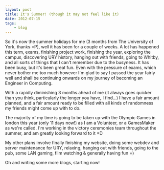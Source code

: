 ```yaml
---
layout: post
title: It's Summer! (though it may not feel like it)
date: 2012-07-15
tags:
    - blog
---
```


So it's now the summer holidays for me (3 months from The University of York, thanks =P), well it has been for a couple of weeks. A lot has happened this term, exams, finishing project work, finishing the year, exploring the campus, discovering URY history, hanging out with friends, going to Whitby, and all sorts of things that I can't remember due to the busyness. It has been busy, but it's been great fun. Even with the pressure of exams, which never bother me too much however I'm glad to say I passed the year fairly well and shall be continuing onwards on my journey of becoming an Engineer in Computing.

With a rapidly diminishing 3 months ahead of me (it always goes quicker than you think, particularly the longer you have, I find...) I have a fair amount planned, and a fair amount ready to be filled with all kinds of randomness my friends might come up with to do.
<!--more-->
The majority of my time is going to be taken up with the Olympic Games in london this year (only 11 days now!) as I am a Volunteer, or a GamesMaker as we're called. I'm working in the victory ceremonies team throughout the summer, and am greatly looking forward to it =D

My other plans involve finally finishing my website, doing some webdev and server maintenance for URY, relaxing, hanging out with friends, going to the pub, some LAN gaming, film watching & generally having fun =)

Oh and writing some more blogs, starting now!
